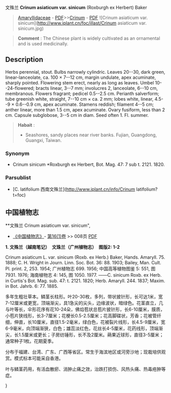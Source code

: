 文殊兰 **Crinum asiaticum var. sinicum** (Roxburgh ex Herbert) Baker

> [Amaryllidaceae](http://www.iplant.cn/info/Amaryllidaceae?t=foc) - [PDF](http://www.iplant.cn/foc/pdf/Amaryllidaceae.pdf)>>[Crinum](http://www.iplant.cn/info/Crinum?t=foc) - [PDF](http://www.iplant.cn/foc/pdf/Crinum.pdf)
![Crinum asiaticum var. sinicum](http://www.iplant.cn/foc/illast/Crinum asiaticum var. sinicum.jpg)


> **Comment** : 
> The Chinese plant is widely cultivated as an ornamental and is used medicinally.

## Description

Herbs perennial, stout. Bulbs narrowly cylindric. Leaves 20--30, dark green, linear-lanceolate, ca. 100 × 7--12 cm, margin undulate, apex acuminate, sharply pointed. Flowering stem erect, nearly as long as leaves. Umbel 10--24-flowered; bracts linear, 3--7 mm; involucres 2, lanceolate, 6--10 cm, membranous. Flowers fragrant; pedicel 0.5--2.5 cm. Perianth salverform; tube greenish white, straight, 7--10 cm × ca. 2 mm; lobes white, linear, 4.5--9 × 0.6--0.9 cm, apex acuminate. Stamens reddish; filament 4--5 cm; anther linear, more than 1.5 cm, apex acuminate. Ovary fusiform, less than 2 cm. Capsule subglobose, 3--5 cm in diam. Seed often 1. Fl. summer.


> **Habait** : 
>* Seashores, sandy places near river banks. Fujian, Guangdong, Guangxi, Taiwan.

### Synonym
* Crinum sinicum *Roxburgh ex Herbert, Bot. Mag. 47: 7 sub t. 2121. 1820.

### Parsublist

* [C.  latifolium  西南文殊兰](http://www.iplant.cn/info/Crinum latifolium?t=foc)

## 中国植物志

**文殊兰 Crinum asiaticum var. sinicum",

* [《中国植物志》](http://www.iplant.cn/frps)- [第16(1)卷](http://www.iplant.cn/frps/vol/16(1)) >> 008页 [PDF](http://www.iplant.cn/frps/pdf/16(1)/008.pdf)


**1. 文殊兰（越南笔记）　文珠兰（广州植物志）　图版2: 1-2**

Crinum asiaticum L. var. sinicum (Roxb. ex Herb.) Baker, Hands. Amaryll. 75. 1888; C. H. Wright in Journ. Linn. Soc. Bot. 36: 88. 1903; Bailey, Man. Cult. Pl. print. 2, 253. 1954; 广州植物志 699. 1956; 中国高等植物图鉴 5: 551, 图7931. 1976; 海南植物志 4: 145, 图 1050. 1977. ——C. sinicum Roxb. ex Herb. in Curtis's Bot. Mag. sub. 47: t. 2121. 1820; Herb. Amaryll. 244. 1837; Maxim. in Bot. Jahrb. 6: 77. 1885.

多年生粗壮草本。鳞茎长柱形。叶20-30枚，多列，带状披针形，长可达1米，宽7-12厘米或更宽，顶端渐尖，具1急尖的尖头，边缘波状，暗绿色。花茎直立，几与叶等长，伞形花序有花10-24朵，佛焰苞状总苞片披针形，长6-10厘米，膜质，小苞片狭线形，长3-7厘米；花梗长0.5-2.5厘米；花高脚碟状，芳香；花被管纤细，伸直，长10厘米，直径1.5-2毫米，绿白色，花被裂片线形，长4.5-9厘米，宽6-9毫米，向顶端渐狭，白色；雄蕊淡红色，花丝长4-5厘米，花药线形，顶端渐尖，长1.5厘米或更长；子房纺锤形，长不及2厘米。蒴果近球形，直径3-5厘米；通常种子1枚。花期夏季。

分布于福建、台湾、广东、广西等省区。常生于海滨地区或河旁沙地；现栽培供观赏。模式标本可能采自香港。

叶与鳞茎药用，有活血散瘀、消肿止痛之效，治跌打损伤、风热头痛、热毒疮肿等症。

}